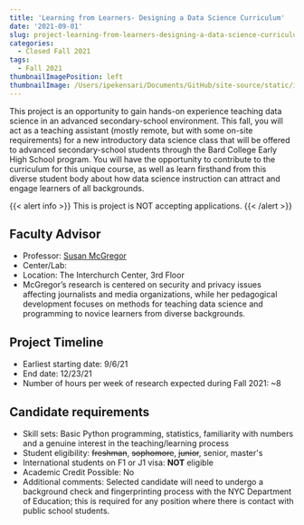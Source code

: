 ```yaml
---
title: 'Learning from Learners- Designing a Data Science Curriculum'
date: '2021-09-01'
slug: project-learning-from-learners-designing-a-data-science-curriculum
categories:
  - Closed Fall 2021
tags:
  - Fall 2021
thumbnailImagePosition: left
thumbnailImage: /Users/ipekensari/Documents/GitHub/site-source/static/img/construction.png
---
```

This project is an opportunity to gain hands-on experience teaching data science in an advanced secondary-school environment. This fall, you will act as a teaching assistant (mostly remote, but with some on-site requirements) for a new introductory data science class that will be offered to advanced secondary-school students through the Bard College Early High School program. You will have the opportunity to contribute to the curriculum for this unique course, as well as learn firsthand from this diverse student body about how data science instruction can attract and engage learners of all backgrounds.

<!--more-->

{{< alert info >}}
This is project is NOT accepting applications.
{{< /alert >}}

## Faculty Advisor
+ Professor: [Susan McGregor](https://datascience.columbia.edu/people/susan-mcgregor/)
+ Center/Lab: 
+ Location: The Interchurch Center, 3rd Floor
+ McGregor’s research is centered on security and privacy issues affecting journalists and media organizations, while her pedagogical development focuses on methods for teaching data science and programming to novice learners from diverse backgrounds.

## Project Timeline
+ Earliest starting date: 9/6/21
+ End date: 12/23/21
+ Number of hours per week of research expected during Fall 2021: ~8

## Candidate requirements
+ Skill sets: Basic Python programming, statistics, familiarity with numbers and a genuine interest in the teaching/learning process
+ Student eligibility: ~~freshman~~, ~~sophomore~~, ~~junior~~, senior, master's
+ International students on F1 or J1 visa: **NOT** eligible
+ Academic Credit Possible: No
+ Additional comments: Selected candidate will need to undergo a background check and fingerprinting process with the NYC Department of Education; this is required for any position where there is contact with public school students.

